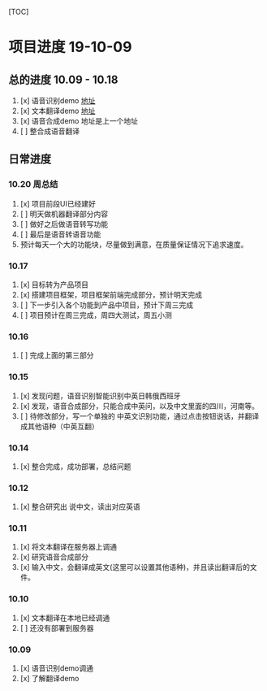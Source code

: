 [TOC]

# 项目进度 19-10-09

## 总的进度 10.09 - 10.18

1. [x] 语音识别demo [地址](https://www.enablue.com/iat_ws_js_demo/src/index.html)
2. [x] 文本翻译demo [地址](https://www.enablue.com/OtsWebApi/index.html)
3. [x] 语音合成demo 地址是上一个地址
4. [ ] 整合成语音翻译


## 日常进度
### 10.20 周总结
1. [x] 项目前段UI已经建好
2. [ ] 明天做机器翻译部分内容
3. [ ] 做好之后做语音转写功能
4. [ ] 最后是语音转语音功能
5. 预计每天一个大的功能块，尽量做到满意，在质量保证情况下追求速度。

### 10.17
1. [x] 目标转为产品项目
2. [x] 搭建项目框架，项目框架前端完成部分，预计明天完成
3. [ ] 下一步引入各个功能到产品中项目，预计下周三完成
4. [ ] 项目预计在周三完成，周四大测试，周五小测

### 10.16
1. [ ] 完成上面的第三部分

### 10.15
1. [x] 发现问题，语音识别智能识别中英日韩俄西班牙
2. [x] 发现，语音合成部分，只能合成中英问，以及中文里面的四川，河南等。
3. [ ] 待修改部分，写一个单独的 中英文识别功能，通过点击按钮说话，并翻译成其他语种（中英互翻）

### 10.14
1. [x] 整合完成，成功部署，总结问题

### 10.12
1. [x] 整合研究出  说中文，读出对应英语

### 10.11
1. [x] 将文本翻译在服务器上调通
2. [x] 研究语音合成部分
3. [x] 输入中文，会翻译成英文(这里可以设置其他语种)，并且读出翻译后的文件。

### 10.10
1. [x] 文本翻译在本地已经调通
2. [ ] 还没有部署到服务器

### 10.09
1. [x] 语音识别demo调通
2. [x] 了解翻译demo


 

